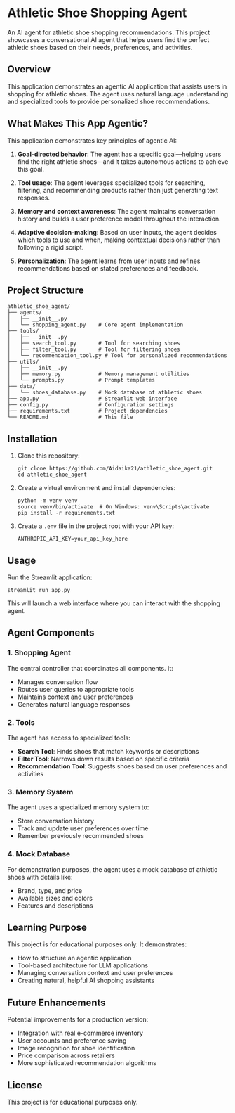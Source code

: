 # Athletic Shoe Shopping Agent

An AI agent for athletic shoe shopping recommendations. This project showcases a conversational AI agent that helps users find the perfect athletic shoes based on their needs, preferences, and activities.

## Overview

This application demonstrates an agentic AI application that assists users in shopping for athletic shoes. The agent uses natural language understanding and specialized tools to provide personalized shoe recommendations.

## What Makes This App Agentic?

This application demonstrates key principles of agentic AI:

1. **Goal-directed behavior**: The agent has a specific goal—helping users find the right athletic shoes—and it takes autonomous actions to achieve this goal.

2. **Tool usage**: The agent leverages specialized tools for searching, filtering, and recommending products rather than just generating text responses.

3. **Memory and context awareness**: The agent maintains conversation history and builds a user preference model throughout the interaction.

4. **Adaptive decision-making**: Based on user inputs, the agent decides which tools to use and when, making contextual decisions rather than following a rigid script.

5. **Personalization**: The agent learns from user inputs and refines recommendations based on stated preferences and feedback.

## Project Structure

```
athletic_shoe_agent/
├── agents/
│   ├── __init__.py
│   └── shopping_agent.py    # Core agent implementation
├── tools/
│   ├── __init__.py
│   ├── search_tool.py       # Tool for searching shoes
│   ├── filter_tool.py       # Tool for filtering shoes
│   └── recommendation_tool.py # Tool for personalized recommendations
├── utils/
│   ├── __init__.py
│   ├── memory.py            # Memory management utilities
│   └── prompts.py           # Prompt templates
├── data/
│   └── shoes_database.py    # Mock database of athletic shoes
├── app.py                   # Streamlit web interface
├── config.py                # Configuration settings
├── requirements.txt         # Project dependencies
└── README.md                # This file
```

## Installation

1. Clone this repository:
   ```
   git clone https://github.com/Aidaika21/athletic_shoe_agent.git
   cd athletic_shoe_agent
   ```

2. Create a virtual environment and install dependencies:
   ```
   python -m venv venv
   source venv/bin/activate  # On Windows: venv\Scripts\activate
   pip install -r requirements.txt
   ```

3. Create a `.env` file in the project root with your API key:
   ```
   ANTHROPIC_API_KEY=your_api_key_here
   ```

## Usage

Run the Streamlit application:
```
streamlit run app.py
```

This will launch a web interface where you can interact with the shopping agent.

## Agent Components

### 1. Shopping Agent

The central controller that coordinates all components. It:
- Manages conversation flow
- Routes user queries to appropriate tools
- Maintains context and user preferences
- Generates natural language responses

### 2. Tools

The agent has access to specialized tools:

- **Search Tool**: Finds shoes that match keywords or descriptions
- **Filter Tool**: Narrows down results based on specific criteria
- **Recommendation Tool**: Suggests shoes based on user preferences and activities

### 3. Memory System

The agent uses a specialized memory system to:
- Store conversation history
- Track and update user preferences over time
- Remember previously recommended shoes

### 4. Mock Database

For demonstration purposes, the agent uses a mock database of athletic shoes with details like:
- Brand, type, and price
- Available sizes and colors
- Features and descriptions

## Learning Purpose

This project is for educational purposes only. It demonstrates:
- How to structure an agentic application
- Tool-based architecture for LLM applications
- Managing conversation context and user preferences
- Creating natural, helpful AI shopping assistants

## Future Enhancements

Potential improvements for a production version:
- Integration with real e-commerce inventory
- User accounts and preference saving
- Image recognition for shoe identification
- Price comparison across retailers
- More sophisticated recommendation algorithms

## License

This project is for educational purposes only.